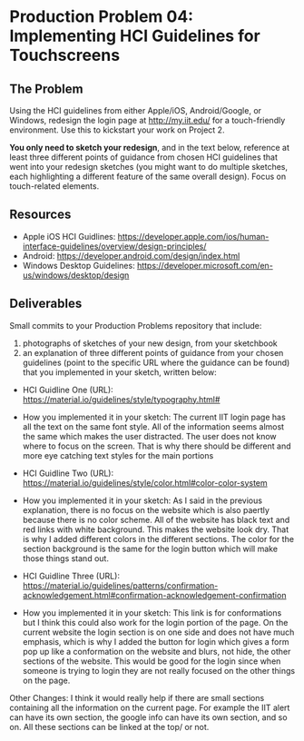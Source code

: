 # Production Problem 04: Implementing HCI Guidelines for Touchscreens

## The Problem

Using the HCI guidelines from either Apple/iOS, Android/Google, or Windows, redesign the login page at
http://my.iit.edu/ for a touch-friendly environment. Use this to kickstart your work on Project 2.

**You only need to sketch your redesign**, and in the text below, reference at least three different
points of guidance from chosen HCI guidelines that went into your redesign sketches (you might
want to do multiple sketches, each highlighting a different feature of the same overall design).
Focus on touch-related elements.

## Resources

* Apple iOS HCI Guidlines:
  https://developer.apple.com/ios/human-interface-guidelines/overview/design-principles/
* Android:
  https://developer.android.com/design/index.html
* Windows Desktop Guidelines:
  https://developer.microsoft.com/en-us/windows/desktop/design

## Deliverables

Small commits to your Production Problems repository that include:

1) photographs of sketches of your new design, from your sketchbook
2) an explanation of three different points of guidance from your chosen guidelines (point to the
   specific URL where the guidance can be found) that you implemented in your sketch, written below:

* HCI Guidline One (URL): https://material.io/guidelines/style/typography.html#
* How you implemented it in your sketch: The current IIT login page has all the text on the same font style. All of the information seems almost the same which makes the user distracted. The user does not know where to focus on the screen. That is why there should be different and more eye catching text styles for the main portions

* HCI Guidline Two (URL): https://material.io/guidelines/style/color.html#color-color-system
* How you implemented it in your sketch: As I said in the previous explanation, there is no focus on the website which is also paertly because there is no color scheme. All of the website has black text and red links with white background. This makes the website look dry.  That is why I added different
colors in the different sections. The color for the section background is the same for the login button which will make those things stand out.

* HCI Guidline Three (URL): https://material.io/guidelines/patterns/confirmation-acknowledgement.html#confirmation-acknowledgement-confirmation
* How you implemented it in your sketch: This link is for conformations but I think this could also work for the login portion of the page. On the current website the login section is on one side and does not have much emphasis, which is why I added the button for login which gives a form pop up like
a conformation on the website and blurs, not hide, the other sections of the website. This would be good for the login since when someone is trying to login they are not really focused on the other things on the page.

Other Changes: I think it would really help if there are small sections containing all the information on the current page. For example the IIT alert can have its own section, the google info can have its own section, and so on. All these sections can be linked at the top/ or not.
